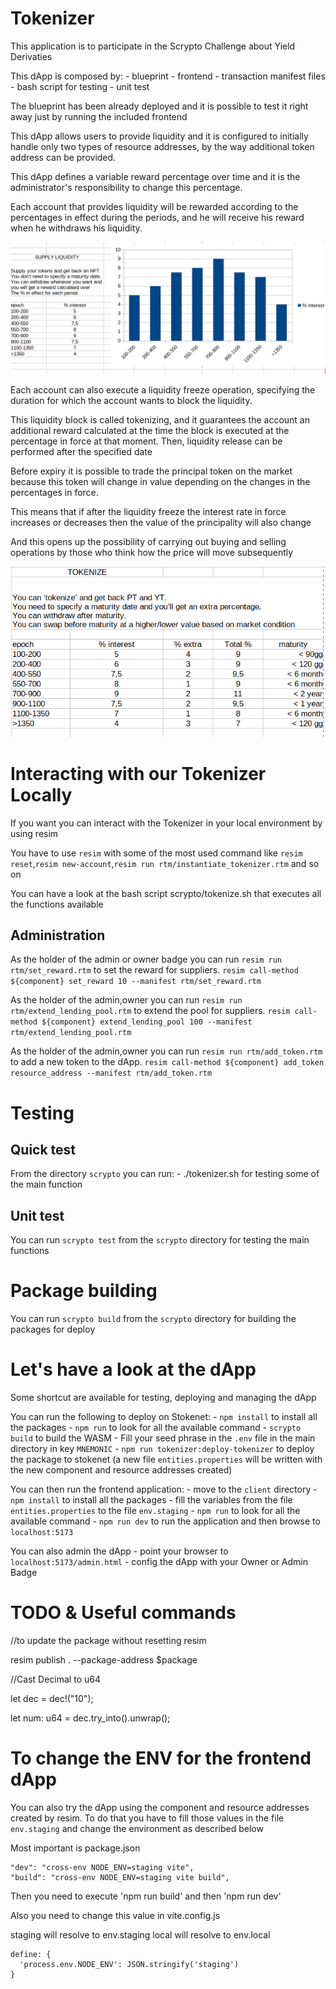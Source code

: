 # Tokenizer

This application is to participate in the Scrypto Challenge about Yield Derivaties

This dApp is composed by:
    - blueprint
    - frontend 
    - transaction manifest files
    - bash script for testing
    - unit test

The blueprint has been already deployed and it is possible to test it right away just by running the included frontend

This dApp allows users to provide liquidity and it is configured to initially handle only two types of resource addresses, 
by the way additional token address can be provided.

This dApp defines a variable reward percentage over time and it is the administrator's responsibility to change this percentage.

Each account that provides liquidity will be rewarded according to the percentages in effect during the periods,
and he will receive his reward when he withdraws his liquidity.

![Supply](supply.png)  

Each account can also execute a liquidity freeze operation, specifying the duration for which the account wants to block the liquidity.

This liquidity block is called tokenizing, and it guarantees the account an additional reward calculated at the time the block is executed at the  percentage in force at that moment.
Then, liquidity release can be performed after the specified date 

Before expiry it is possible to trade the principal token on the market because this token will change in value depending on the changes in the percentages in force.

This means that if after the liquidity freeze the interest rate in force increases or decreases then the value of the principality will also change

And this opens up the possibility of carrying out buying and selling operations by those who think how the price will move subsequently

![Tokenize](tokenize.png)  


# Interacting with our Tokenizer Locally

If you want you can interact with the Tokenizer in your local environment by using resim

You have to use `resim` with some of the most used command like `resim reset`,`resim new-account`,`resim run rtm/instantiate_tokenizer.rtm` and so on

You can have a look at the bash script scrypto/tokenize.sh that executes all the functions available 

## Administration 

As the holder of the admin or owner badge you can run `resim run rtm/set_reward.rtm` to set the reward for suppliers.
`resim call-method ${component} set_reward 10 --manifest rtm/set_reward.rtm`

As the holder of the admin,owner you can run `resim run rtm/extend_lending_pool.rtm` to extend the pool for suppliers.
`resim call-method ${component} extend_lending_pool 100 --manifest rtm/extend_lending_pool.rtm`

As the holder of the admin,owner you can run `resim run rtm/add_token.rtm` to add a new token to the dApp.
`resim call-method ${component} add_token resource_address --manifest rtm/add_token.rtm`

# Testing

## Quick test

From the directory `scrypto` you can run:
    - ./tokenizer.sh for testing some of the main function

## Unit test

You can run `scrypto test` from the `scrypto` directory for testing the main functions

# Package building

You can run `scrypto build` from the `scrypto` directory for building the packages for deploy

# Let's have a look at the dApp 

Some shortcut are available for testing, deploying and managing the dApp

You can run the following to deploy on Stokenet:
     - `npm install` to install all the packages
     - `npm run` to look for all the available command
     - `scrypto build` to build the WASM
     - Fill your seed phrase in the `.env` file in the main directory in key `MNEMONIC`
     - `npm run tokenizer:deploy-tokenizer` to deploy the package to stokenet (a new file `entities.properties` will be written with the new component and resource addresses created)

You can then run the frontend application:
     - move to the `client` directory
     - `npm install` to install all the packages
     - fill the variables from the file `entities.properties` to the file `env.staging`
     - `npm run` to look for all the available command
     - `npm run dev` to run the application and then browse to `localhost:5173`

You can also admin the dApp
    - point your browser to `localhost:5173/admin.html` 
    - config the dApp with your Owner or Admin Badge

# TODO & Useful commands

//to update the package without resetting resim 

resim publish . --package-address $package

//Cast Decimal to u64

let dec = dec!("10");

let num: u64 = dec.try_into().unwrap();

# To change the ENV for the frontend dApp

You can also try the dApp using the component and resource addresses created by resim.
To do that you have to fill those values in the file `env.staging` and change the environment as described below

Most important is package.json

    "dev": "cross-env NODE_ENV=staging vite",
    "build": "cross-env NODE_ENV=staging vite build",

Then you need to execute 'npm run build' and then 'npm run dev'

Also you need to change this value in vite.config.js

staging will resolve to env.staging
local will resolve to env.local

    define: {
      'process.env.NODE_ENV': JSON.stringify('staging')
    }